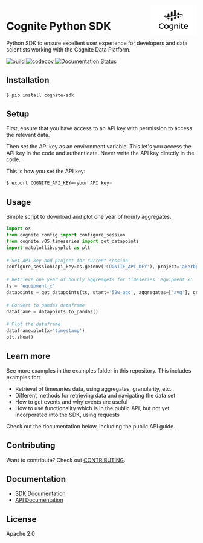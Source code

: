 <a href="https://cognite.com/">
    <img src="https://github.com/cognitedata/cognite-sdk-python/blob/master/cognite_logo.png" alt="Cognite logo" title="Cognite" align="right" height="80" />
</a>

Cognite Python SDK
==========================
Python SDK to ensure excellent user experience for developers and data scientists working with the Cognite Data Platform.

[![build](https://webhooks.dev.cognite.ai/build/buildStatus/icon?job=github-builds/cognite-sdk-python/master)](https://jenkins.cognite.ai/job/github-builds/job/cognite-sdk-python/job/master/)
[![codecov](https://codecov.io/gh/cognitedata/cognite-sdk-python/branch/master/graph/badge.svg)](https://codecov.io/gh/cognitedata/cognite-sdk-python)
[![Documentation Status](https://readthedocs.org/projects/cognite-sdk-python/badge/?version=latest)](http://cognite-sdk-python.readthedocs.io/en/latest/?badge=latest)

## Installation
```bash
$ pip install cognite-sdk
```

## Setup
First, ensure that you have access to an API key with permission to access the relevant data.

Then set the API key as an environment variable. This let's you access the API key in the code and authenticate. Never write the API key directly in the code.

This is how you set the API key:
```bash
$ export COGNITE_API_KEY=<your API key>

```
## Usage
Simple script to download and plot one year of hourly aggregates.
```python
import os
from cognite.config import configure_session
from cognite.v05.timeseries import get_datapoints
import matplotlib.pyplot as plt

# Set API key and project for current session
configure_session(api_key=os.getenv('COGNITE_API_KEY'), project='akerbp')

# Retrieve one year of hourly aggreagets for timeseries 'equipment_x'
ts = 'equipment_x'
datapoints = get_datapoints(ts, start='52w-ago', aggregates=['avg'], granularity='1h')

# Convert to pandas dataframe
dataframe = datapoints.to_pandas()

# Plot the dataframe
dataframe.plot(x='timestamp')
plt.show()
```

## Learn more
See more examples in the examples folder in this repository. This includes examples for:
- Retrieval of timeseries data, using aggregates, granularity, etc.
- Different methods for retrieving data and navigating the data set
- How to get events and why events are useful
- How to use functionality which is in the public API, but not yet incorporated into the SDK, using requests


Check out the documentation below, including the public API guide.


## Contributing
Want to contribute? Check out [CONTRIBUTING](https://github.com/cognitedata/cognite-sdk-python/blob/master/CONTRIBUTING.md).

## Documentation
* [SDK Documentation](http://cognite-sdk-python.readthedocs.io/en/latest/)
* [API Documentation](https://doc.cognitedata.com/)


## License
Apache 2.0
